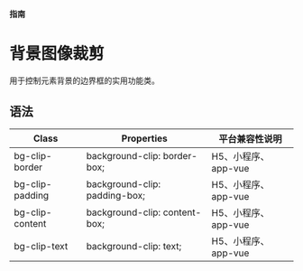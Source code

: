 #### <span class="text-lg text-gray-500 font-normal">指南</span>

<div class="w-screen"></div>

# 背景图像裁剪
<a-typography-text>
    用于控制元素背景的边界框的实用功能类。
</a-typography-text>

<CssPrefix />

## 语法
| Class | Properties | 平台兼容性说明
| --- | --- | ---
| <a-link status="success">bg-clip-border</a-link> | <a-link>background-clip: border-box;</a-link> | H5、小程序、app-vue
| <a-link status="success">bg-clip-padding</a-link> | <a-link>background-clip: padding-box;</a-link> | H5、小程序、app-vue
| <a-link status="success">bg-clip-content</a-link> | <a-link>background-clip: content-box;</a-link> | H5、小程序、app-vue
| <a-link status="success">bg-clip-text</a-link> | <a-link>background-clip: text;</a-link> | H5、小程序、app-vue